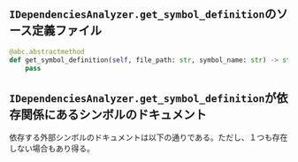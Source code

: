 ## `IDependenciesAnalyzer.get_symbol_definition`のソース定義ファイル

```python
@abc.abstractmethod
def get_symbol_definition(self, file_path: str, symbol_name: str) -> str:
    pass
```

## `IDependenciesAnalyzer.get_symbol_definition`が依存関係にあるシンボルのドキュメント

依存する外部シンボルのドキュメントは以下の通りである。ただし、１つも存在しない場合もあり得る。